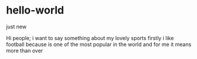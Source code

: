 # hello-world
just new

Hi people;
i want to say something about my lovely sports
firstly i like football because is one of the most popular in the world 
and for me it means more than over 
